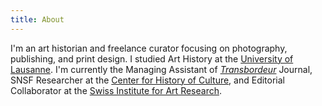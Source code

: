 ```yaml
---
title: About
---
```

I'm an art historian and freelance curator focusing on photography, publishing, and print design. I studied Art History at the [University of Lausanne](https://courtauld.ac.uk). I'm currently the Managing Assistant of [<cite>Transbordeur</cite>](https://transbordeur.ch/) Journal, SNSF Researcher at the [Center for History of Culture](https://unil.ch/microfilm), and Editorial Collaborator at the [Swiss Institute for Art Research](https://sik-isea.ch).
